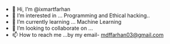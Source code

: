 - 👋 Hi, I’m @ixmartfarhan
- 👀 I’m interested in ... Programming and Ethical hacking..
- 🌱 I’m currently learning ... Machine Learning
- 💞️ I’m looking to collaborate on ...
- 📫 How to reach me ...by my email- mdffarhan03@gmail.com

<!---
ixmartfarhan/ixmartfarhan is a ✨ special ✨ repository because its `README.md` (this file) appears on your GitHub profile.
You can click the Preview link to take a look at your changes.
--->
